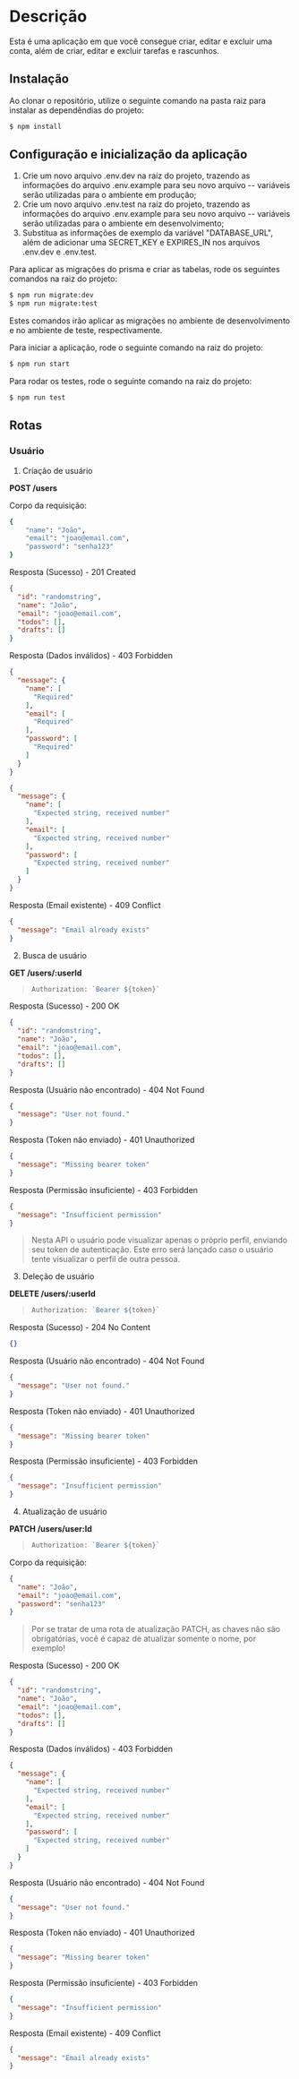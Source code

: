 # Descrição

Esta é uma aplicação em que você consegue criar, editar e excluir uma conta, além de criar, editar e excluir tarefas e rascunhos.

## Instalação

Ao clonar o repositório, utilize o seguinte comando na pasta raiz para instalar as dependêndias do projeto:

```bash
$ npm install
```

## Configuração e inicialização da aplicação

1. Crie um novo arquivo .env.dev na raíz do projeto, trazendo as informações do arquivo .env.example para seu novo arquivo -- variáveis serão utilizadas para o ambiente em produção;
2. Crie um novo arquivo .env.test na raíz do projeto, trazendo as informações do arquivo .env.example para seu novo arquivo -- variáveis serão utilizadas para o ambiente em desenvolvimento;
3. Substitua as informações de exemplo da variável "DATABASE_URL", além de adicionar uma SECRET_KEY e EXPIRES_IN nos arquivos .env.dev e .env.test.

Para aplicar as migrações do prisma e criar as tabelas, rode os seguintes comandos na raiz do projeto:

```bash
$ npm run migrate:dev
$ npm run migrate:test
```

Estes comandos irão aplicar as migrações no ambiente de desenvolvimento e no ambiente de teste, respectivamente.

Para iniciar a aplicação, rode o seguinte comando na raiz do projeto:

```bash
$ npm run start
```

Para rodar os testes, rode o seguinte comando na raiz do projeto:

```bash
$ npm run test
```

## Rotas

### Usuário

1. Criação de usuário

**POST /users**

Corpo da requisição:

```bash
{
	"name": "João",
	"email": "joao@email.com",
	"password": "senha123"
}
```

Resposta (Sucesso) - 201 Created

```json
{
  "id": "randomstring",
  "name": "João",
  "email": "joao@email.com",
  "todos": [],
  "drafts": []
}
```

Resposta (Dados inválidos) - 403 Forbidden

```json
{
  "message": {
    "name": [
      "Required"
    ],
    "email": [
      "Required"
    ],
    "password": [
      "Required"
    ]
  }
}
```

```json
{
  "message": {
    "name": [
      "Expected string, received number"
    ],
    "email": [
      "Expected string, received number"
    ],
    "password": [
      "Expected string, received number"
    ]
  }
}
```

Resposta (Email existente) - 409 Conflict

```json
{
  "message": "Email already exists"
}
```

2. Busca de usuário

**GET /users/:userId**

> ```js
> Authorization: `Bearer ${token}`
> ```

Resposta (Sucesso) - 200 OK

```json
{
  "id": "randomstring",
  "name": "João",
  "email": "joao@email.com",
  "todos": [],
  "drafts": []
}
```

Resposta (Usuário não encontrado) - 404 Not Found

```json
{
  "message": "User not found."
}
```

Resposta (Token não enviado) - 401 Unauthorized

```json
{
  "message": "Missing bearer token"
}
```

Resposta (Permissão insuficiente) - 403 Forbidden

```json
{
  "message": "Insufficient permission"
}
```

> Nesta API o usuário pode visualizar apenas o próprio perfil, enviando seu token de autenticação. Este erro será lançado caso o usuário tente visualizar o perfil de outra pessoa.

3. Deleção de usuário

**DELETE /users/:userId**

> ```js
> Authorization: `Bearer ${token}`
> ```

Resposta (Sucesso) - 204 No Content

```json
{}
```

Resposta (Usuário não encontrado) - 404 Not Found

```json
{
  "message": "User not found."
}
```

Resposta (Token não enviado) - 401 Unauthorized

```json
{
  "message": "Missing bearer token"
}
```

Resposta (Permissão insuficiente) - 403 Forbidden

```json
{
  "message": "Insufficient permission"
}
```

4. Atualização de usuário

**PATCH /users/user:Id**

> ```js
> Authorization: `Bearer ${token}`
> ```

Corpo da requisição:

```json
{
  "name": "João",
  "email": "joao@email.com",
  "password": "senha123"
}
```

> Por se tratar de uma rota de atualização PATCH, as chaves não são obrigatórias, você é capaz de atualizar somente o nome, por exemplo!

Resposta (Sucesso) - 200 OK

```json
{
  "id": "randomstring",
  "name": "João",
  "email": "joao@email.com",
  "todos": [],
  "drafts": []
}
```

Resposta (Dados inválidos) - 403 Forbidden

```json
{
  "message": {
    "name": [
      "Expected string, received number"
    ],
    "email": [
      "Expected string, received number"
    ],
    "password": [
      "Expected string, received number"
    ]
  }
}
```

Resposta (Usuário não encontrado) - 404 Not Found

```json
{
  "message": "User not found."
}
```

Resposta (Token não enviado) - 401 Unauthorized

```json
{
  "message": "Missing bearer token"
}
```

Resposta (Permissão insuficiente) - 403 Forbidden

```json
{
  "message": "Insufficient permission"
}
```

Resposta (Email existente) - 409 Conflict

```json
{
  "message": "Email already exists"
}
```